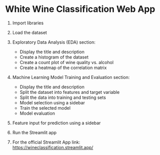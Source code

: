 # White Wine Classification Web App
 
1. Import libraries

2. Load the dataset

3. Exploratory Data Analysis (EDA) section:
    - Display the title and description
    - Create a histogram of the dataset
    - Create a count plot of wine quality vs. alcohol
    - Create a heatmap of the correlation matrix

4. Machine Learning Model Training and Evaluation section:
    - Display the title and description
    - Split the dataset into features and target variable
    - Split the data into training and testing sets
    - Model selection using a sidebar
    - Train the selected model
    - Model evaluation

5. Feature input for prediction using a sidebar

6. Run the Streamlit app

7. For the official Streamlit App link: https://wineclassification.streamlit.app/
